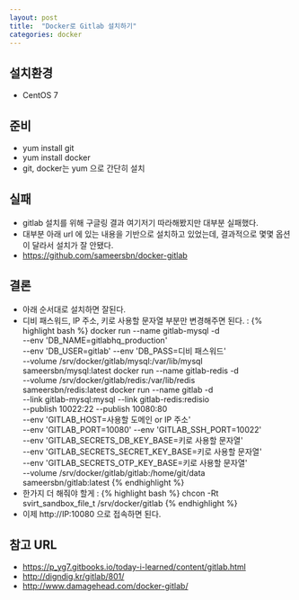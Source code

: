 ```yaml
---
layout: post
title:  "Docker로 Gitlab 설치하기"
categories: docker
---
```


## 설치환경
- CentOS 7

## 준비
- yum install git
- yum install docker
- git, docker는 yum 으로 간단히 설치

## 실패
- gitlab 설치를 위해 구글링 결과 여기저기 따라해봤지만 대부분 실패했다.
- 대부분 아래 url 에 있는 내용을 기반으로 설치하고 있었는데, 결과적으로 몇몇 옵션이 달라서 설치가 잘 안됐다.
- https://github.com/sameersbn/docker-gitlab

## 결론
- 아래 순서대로 설치하면 잘된다.
- 디비 패스워드, IP 주소, 키로 사용할 문자열 부분만 변경해주면 된다.
: {% highlight bash %}
docker run --name gitlab-mysql -d \
    --env 'DB_NAME=gitlabhq_production' \
    --env 'DB_USER=gitlab' --env 'DB_PASS=디비 패스워드' \
    --volume /srv/docker/gitlab/mysql:/var/lib/mysql \
    sameersbn/mysql:latest
docker run --name gitlab-redis -d \
    --volume /srv/docker/gitlab/redis:/var/lib/redis \
    sameersbn/redis:latest
docker run --name gitlab -d \
    --link gitlab-mysql:mysql --link gitlab-redis:redisio \
    --publish 10022:22 --publish 10080:80 \
    --env 'GITLAB_HOST=사용할 도메인 or IP 주소' \
    --env 'GITLAB_PORT=10080' --env 'GITLAB_SSH_PORT=10022' \
    --env 'GITLAB_SECRETS_DB_KEY_BASE=키로 사용할 문자열' \
    --env 'GITLAB_SECRETS_SECRET_KEY_BASE=키로 사용할 문자열' \
    --env 'GITLAB_SECRETS_OTP_KEY_BASE=키로 사용할 문자열' \
    --volume /srv/docker/gitlab/gitlab:/home/git/data \
    sameersbn/gitlab:latest
{% endhighlight %}
- 한가지 더 해줘야 할게
: {% highlight bash %}
chcon -Rt svirt_sandbox_file_t  /srv/docker/gitlab
{% endhighlight %}
- 이제 http://IP:10080 으로 접속하면 된다.

## 참고 URL
- https://p_yg7.gitbooks.io/today-i-learned/content/gitlab.html
- http://digndig.kr/gitlab/801/
- http://www.damagehead.com/docker-gitlab/
